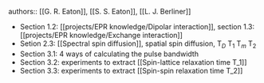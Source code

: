 authors:: [[G. R. Eaton]], [[S. S. Eaton]], [[L. J. Berliner]]

- Section 1.2: [[projects/EPR knowledge/Dipolar interaction]], section 1.3: [[projects/EPR knowledge/Exchange interaction]]
- Setion 2.3: [[Spectral spin diffusion]], spatial spin diffusion, T$_D$ T$_1$ T$_m$ T$_2$
- Section 3.1: 4 ways of calculating the pulse bandwidth
- Section 3.2: experiments to extract [[Spin-lattice relaxation time T_1]]
- Section 3.3: experiments to extract [[Spin-spin relaxation time T_2]]